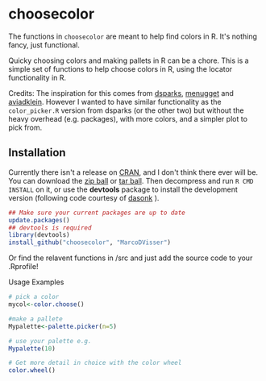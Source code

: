 choosecolor
==========

The functions in `choosecolor` are meant to help find colors in R. 
It's nothing fancy, just functional.

Quicky choosing colors and making pallets in R can be a chore.
This is a simple set of functions to help choose colors in R,
using the locator functionality in R.

Credits:
The inspiration for this comes from [dsparks](https://gist.github.com/dsparks/4021110),
[menugget](http://menugget.blogspot.nl/2013/01/choosing-colors-visually-with-getcolors.html#more)
and [aviadklein](http://aviadklein.wordpress.com/2010/05/21/color-choosing-made-easy/).
However I wanted to have similar functionality as the `color_picker.R` 
version from dsparks (or the other two) but without the heavy overhead (e.g. packages), with 
more colors, and a simpler plot to pick from.

## Installation

Currently there isn't a release on [CRAN](http://cran.r-project.org/),
and I don't think there ever will be. You can 
download the [zip ball](https://github.com/MarcoDVisser/choosecolor/zipball/master) 
or [tar ball](https://github.com/MarcoDVisser/choosecolor/tarball/master).
Then decompress and run `R CMD INSTALL` on it, 
or use the **devtools** package to install the development version
(following code courtesy of [dasonk](https://github.com/Dasonk) ).

```r
## Make sure your current packages are up to date
update.packages()
## devtools is required
library(devtools)
install_github("choosecolor", "MarcoDVisser")
```

Or find the relavent functions in /src and just 
add the source code to your .Rprofile!
 
Usage Examples

```r
# pick a color
mycol<-color.choose()

#make a pallete 
Mypalette<-palette.picker(n=5) 

# use your palette e.g.
Mypalette(10)

# Get more detail in choice with the color wheel
color.wheel()

```
